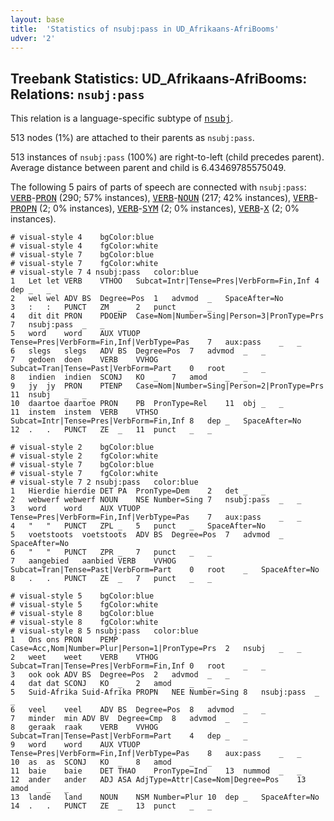 ```yaml
---
layout: base
title:  'Statistics of nsubj:pass in UD_Afrikaans-AfriBooms'
udver: '2'
---
```


## Treebank Statistics: UD_Afrikaans-AfriBooms: Relations: `nsubj:pass`

This relation is a language-specific subtype of <tt><a href="af_afribooms-dep-nsubj.html">nsubj</a></tt>.

513 nodes (1%) are attached to their parents as `nsubj:pass`.

513 instances of `nsubj:pass` (100%) are right-to-left (child precedes parent).
Average distance between parent and child is 6.43469785575049.

The following 5 pairs of parts of speech are connected with `nsubj:pass`: <tt><a href="af_afribooms-pos-VERB.html">VERB</a></tt>-<tt><a href="af_afribooms-pos-PRON.html">PRON</a></tt> (290; 57% instances), <tt><a href="af_afribooms-pos-VERB.html">VERB</a></tt>-<tt><a href="af_afribooms-pos-NOUN.html">NOUN</a></tt> (217; 42% instances), <tt><a href="af_afribooms-pos-VERB.html">VERB</a></tt>-<tt><a href="af_afribooms-pos-PROPN.html">PROPN</a></tt> (2; 0% instances), <tt><a href="af_afribooms-pos-VERB.html">VERB</a></tt>-<tt><a href="af_afribooms-pos-SYM.html">SYM</a></tt> (2; 0% instances), <tt><a href="af_afribooms-pos-VERB.html">VERB</a></tt>-<tt><a href="af_afribooms-pos-X.html">X</a></tt> (2; 0% instances).


~~~ conllu
# visual-style 4	bgColor:blue
# visual-style 4	fgColor:white
# visual-style 7	bgColor:blue
# visual-style 7	fgColor:white
# visual-style 7 4 nsubj:pass	color:blue
1	Let	let	VERB	VTHOO	Subcat=Intr|Tense=Pres|VerbForm=Fin,Inf	4	dep	_	_
2	wel	wel	ADV	BS	Degree=Pos	1	advmod	_	SpaceAfter=No
3	:	:	PUNCT	ZM	_	2	punct	_	_
4	dit	dit	PRON	PDOENP	Case=Nom|Number=Sing|Person=3|PronType=Prs	7	nsubj:pass	_	_
5	word	word	AUX	VTUOP	Tense=Pres|VerbForm=Fin,Inf|VerbType=Pas	7	aux:pass	_	_
6	slegs	slegs	ADV	BS	Degree=Pos	7	advmod	_	_
7	gedoen	doen	VERB	VVHOG	Subcat=Tran|Tense=Past|VerbForm=Part	0	root	_	_
8	indien	indien	SCONJ	KO	_	7	amod	_	_
9	jy	jy	PRON	PTENP	Case=Nom|Number=Sing|Person=2|PronType=Prs	11	nsubj	_	_
10	daartoe	daartoe	PRON	PB	PronType=Rel	11	obj	_	_
11	instem	instem	VERB	VTHSO	Subcat=Intr|Tense=Pres|VerbForm=Fin,Inf	8	dep	_	SpaceAfter=No
12	.	.	PUNCT	ZE	_	11	punct	_	_

~~~


~~~ conllu
# visual-style 2	bgColor:blue
# visual-style 2	fgColor:white
# visual-style 7	bgColor:blue
# visual-style 7	fgColor:white
# visual-style 7 2 nsubj:pass	color:blue
1	Hierdie	hierdie	DET	PA	PronType=Dem	2	det	_	_
2	webwerf	webwerf	NOUN	NSE	Number=Sing	7	nsubj:pass	_	_
3	word	word	AUX	VTUOP	Tense=Pres|VerbForm=Fin,Inf|VerbType=Pas	7	aux:pass	_	_
4	"	"	PUNCT	ZPL	_	5	punct	_	SpaceAfter=No
5	voetstoots	voetstoots	ADV	BS	Degree=Pos	7	advmod	_	SpaceAfter=No
6	"	"	PUNCT	ZPR	_	7	punct	_	_
7	aangebied	aanbied	VERB	VVHOG	Subcat=Tran|Tense=Past|VerbForm=Part	0	root	_	SpaceAfter=No
8	.	.	PUNCT	ZE	_	7	punct	_	_

~~~


~~~ conllu
# visual-style 5	bgColor:blue
# visual-style 5	fgColor:white
# visual-style 8	bgColor:blue
# visual-style 8	fgColor:white
# visual-style 8 5 nsubj:pass	color:blue
1	Ons	ons	PRON	PEMP	Case=Acc,Nom|Number=Plur|Person=1|PronType=Prs	2	nsubj	_	_
2	weet	weet	VERB	VTHOG	Subcat=Tran|Tense=Pres|VerbForm=Fin,Inf	0	root	_	_
3	ook	ook	ADV	BS	Degree=Pos	2	advmod	_	_
4	dat	dat	SCONJ	KO	_	2	amod	_	_
5	Suid-Afrika	Suid-Afrika	PROPN	NEE	Number=Sing	8	nsubj:pass	_	_
6	veel	veel	ADV	BS	Degree=Pos	8	advmod	_	_
7	minder	min	ADV	BV	Degree=Cmp	8	advmod	_	_
8	geraak	raak	VERB	VVHOG	Subcat=Tran|Tense=Past|VerbForm=Part	4	dep	_	_
9	word	word	AUX	VTUOP	Tense=Pres|VerbForm=Fin,Inf|VerbType=Pas	8	aux:pass	_	_
10	as	as	SCONJ	KO	_	8	amod	_	_
11	baie	baie	DET	THAO	PronType=Ind	13	nummod	_	_
12	ander	ander	ADJ	ASA	AdjType=Attr|Case=Nom|Degree=Pos	13	amod	_	_
13	lande	land	NOUN	NSM	Number=Plur	10	dep	_	SpaceAfter=No
14	.	.	PUNCT	ZE	_	13	punct	_	_

~~~


